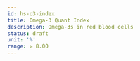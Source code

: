 ```yaml
---
id: hs-o3-index
title: Omega-3 Quant Index
description: Omega-3s in red blood cells
status: draft
unit: '%'
range: ≥ 8.00
---
```


